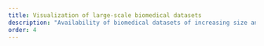 ```yaml
---
title: Visualization of large-scale biomedical datasets
description: "Availability of biomedical datasets of increasing size and complexity gives opportunities to create new visualization tools to gain insight from these datasets. With my work with Processing I wanted to bring science into art - that experience motivated me to now bring art into science by creating new scientific visualization tools and to be able to find possible answers to the question: what are the “next generation” visualization methods for biomedical data?"
order: 4
---
```

